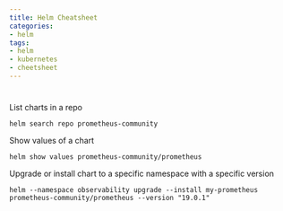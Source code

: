 ```yaml
---
title: Helm Cheatsheet
categories:
- helm
tags:
- helm
- kubernetes
- cheetsheet
---
```


# 

List charts in a repo

    helm search repo prometheus-community

Show values of a chart

    helm show values prometheus-community/prometheus

Upgrade or install chart to a specific namespace with a specific version

    helm --namespace observability upgrade --install my-prometheus prometheus-community/prometheus --version "19.0.1"
